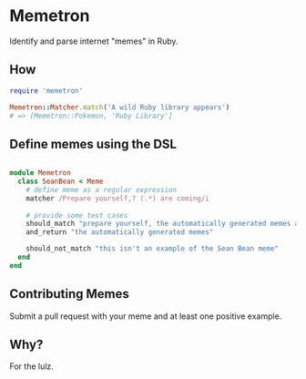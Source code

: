 # Memetron

Identify and parse internet "memes" in Ruby.

## How

```ruby
require 'memetron'

Memetron::Matcher.match('A wild Ruby library appears')
# => [Memetron::Pokemon, 'Ruby Library']
```

## Define memes using the DSL

```ruby

module Memetron
  class SeanBean < Meme
    # define meme as a regular expression
    matcher /Prepare yourself,? (.*) are coming/i
    
    # provide some test cases
    should_match "prepare yourself, the automatically generated memes are coming"
    and_return "the automatically generated memes"

    should_not_match "this isn't an example of the Sean Bean meme"
  end
end
```

## Contributing Memes

Submit a pull request with your meme and at least one positive example.

## Why?

For the lulz.
